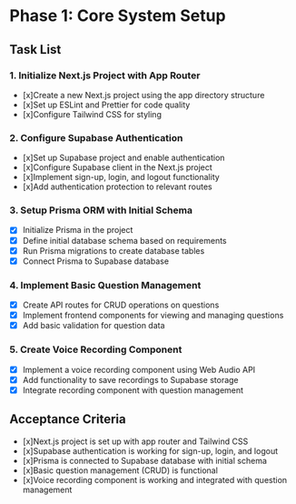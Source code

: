 # Phase 1: Core System Setup

## Task List

### 1. Initialize Next.js Project with App Router
- [x]Create a new Next.js project using the app directory structure
- [x]Set up ESLint and Prettier for code quality
- [x]Configure Tailwind CSS for styling

### 2. Configure Supabase Authentication
- [x]Set up Supabase project and enable authentication
- [x]Configure Supabase client in the Next.js project
- [x]Implement sign-up, login, and logout functionality
- [x]Add authentication protection to relevant routes

### 3. Setup Prisma ORM with Initial Schema
- [x] Initialize Prisma in the project
- [x] Define initial database schema based on requirements
- [x] Run Prisma migrations to create database tables
- [x] Connect Prisma to Supabase database

### 4. Implement Basic Question Management
- [x] Create API routes for CRUD operations on questions
- [x] Implement frontend components for viewing and managing questions
- [x] Add basic validation for question data

### 5. Create Voice Recording Component
- [x] Implement a voice recording component using Web Audio API
- [x] Add functionality to save recordings to Supabase storage
- [x] Integrate recording component with question management

## Acceptance Criteria
- [x]Next.js project is set up with app router and Tailwind CSS
- [x]Supabase authentication is working for sign-up, login, and logout
- [x]Prisma is connected to Supabase database with initial schema
- [x]Basic question management (CRUD) is functional
- [x]Voice recording component is working and integrated with question management